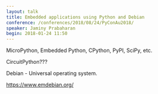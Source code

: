 ```yaml
---
layout: talk
title: Embedded applications using Python and Debian
conference: /conferences/2018/08/24/PyConAu2018/
speaker: Jaminy Prabaharan
begin: 2018-01-24 11:50
---
```


MicroPython, Embedded Python, CPython, PyPI, SciPy, etc.

CircuitPython???

Debian - Universal operating system.

https://www.emdebian.org/

